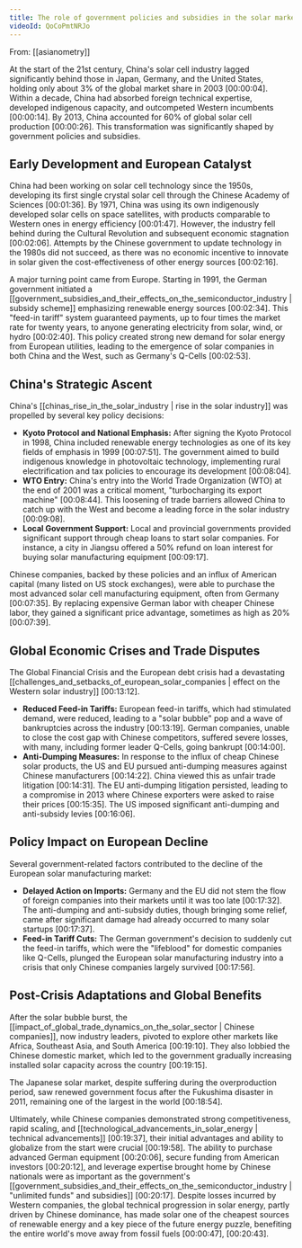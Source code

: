 ```yaml
---
title: The role of government policies and subsidies in the solar market
videoId: QoCoPmtNRJo
---
```


From: [[asianometry]] <br/> 

At the start of the 21st century, China's solar cell industry lagged significantly behind those in Japan, Germany, and the United States, holding only about 3% of the global market share in 2003 <a class="yt-timestamp" data-t="00:00:04">[00:00:04]</a>. Within a decade, China had absorbed foreign technical expertise, developed indigenous capacity, and outcompeted Western incumbents <a class="yt-timestamp" data-t="00:00:14">[00:00:14]</a>. By 2013, China accounted for 60% of global solar cell production <a class="yt-timestamp" data-t="00:00:26">[00:00:26]</a>. This transformation was significantly shaped by government policies and subsidies.

## Early Development and European Catalyst

China had been working on solar cell technology since the 1950s, developing its first single crystal solar cell through the Chinese Academy of Sciences <a class="yt-timestamp" data-t="00:01:36">[00:01:36]</a>. By 1971, China was using its own indigenously developed solar cells on space satellites, with products comparable to Western ones in energy efficiency <a class="yt-timestamp" data-t="00:01:47">[00:01:47]</a>. However, the industry fell behind during the Cultural Revolution and subsequent economic stagnation <a class="yt-timestamp" data-t="00:02:06">[00:02:06]</a>. Attempts by the Chinese government to update technology in the 1980s did not succeed, as there was no economic incentive to innovate in solar given the cost-effectiveness of other energy sources <a class="yt-timestamp" data-t="00:02:16">[00:02:16]</a>.

A major turning point came from Europe. Starting in 1991, the German government initiated a [[government_subsidies_and_their_effects_on_the_semiconductor_industry | subsidy scheme]] emphasizing renewable energy sources <a class="yt-timestamp" data-t="00:02:34">[00:02:34]</a>. This "feed-in tariff" system guaranteed payments, up to four times the market rate for twenty years, to anyone generating electricity from solar, wind, or hydro <a class="yt-timestamp" data-t="00:02:40">[00:02:40]</a>. This policy created strong new demand for solar energy from European utilities, leading to the emergence of solar companies in both China and the West, such as Germany's Q-Cells <a class="yt-timestamp" data-t="00:02:53">[00:02:53]</a>.

## China's Strategic Ascent

China's [[chinas_rise_in_the_solar_industry | rise in the solar industry]] was propelled by several key policy decisions:
*   **Kyoto Protocol and National Emphasis:** After signing the Kyoto Protocol in 1998, China included renewable energy technologies as one of its key fields of emphasis in 1999 <a class="yt-timestamp" data-t="00:07:51">[00:07:51]</a>. The government aimed to build indigenous knowledge in photovoltaic technology, implementing rural electrification and tax policies to encourage its development <a class="yt-timestamp" data-t="00:08:04">[00:08:04]</a>.
*   **WTO Entry:** China's entry into the World Trade Organization (WTO) at the end of 2001 was a critical moment, "turbocharging its export machine" <a class="yt-timestamp" data-t="00:08:44">[00:08:44]</a>. This loosening of trade barriers allowed China to catch up with the West and become a leading force in the solar industry <a class="yt-timestamp" data-t="00:09:08">[00:09:08]</a>.
*   **Local Government Support:** Local and provincial governments provided significant support through cheap loans to start solar companies. For instance, a city in Jiangsu offered a 50% refund on loan interest for buying solar manufacturing equipment <a class="yt-timestamp" data-t="00:09:17">[00:09:17]</a>.

Chinese companies, backed by these policies and an influx of American capital (many listed on US stock exchanges), were able to purchase the most advanced solar cell manufacturing equipment, often from Germany <a class="yt-timestamp" data-t="00:07:35">[00:07:35]</a>. By replacing expensive German labor with cheaper Chinese labor, they gained a significant price advantage, sometimes as high as 20% <a class="yt-timestamp" data-t="00:07:39">[00:07:39]</a>.

## Global Economic Crises and Trade Disputes

The Global Financial Crisis and the European debt crisis had a devastating [[challenges_and_setbacks_of_european_solar_companies | effect on the Western solar industry]] <a class="yt-timestamp" data-t="00:13:12">[00:13:12]</a>.
*   **Reduced Feed-in Tariffs:** European feed-in tariffs, which had stimulated demand, were reduced, leading to a "solar bubble" pop and a wave of bankruptcies across the industry <a class="yt-timestamp" data-t="00:13:19">[00:13:19]</a>. German companies, unable to close the cost gap with Chinese competitors, suffered severe losses, with many, including former leader Q-Cells, going bankrupt <a class="yt-timestamp" data-t="00:14:00">[00:14:00]</a>.
*   **Anti-Dumping Measures:** In response to the influx of cheap Chinese solar products, the US and EU pursued anti-dumping measures against Chinese manufacturers <a class="yt-timestamp" data-t="00:14:22">[00:14:22]</a>. China viewed this as unfair trade litigation <a class="yt-timestamp" data-t="00:14:31">[00:14:31]</a>. The EU anti-dumping litigation persisted, leading to a compromise in 2013 where Chinese exporters were asked to raise their prices <a class="yt-timestamp" data-t="00:15:35">[00:15:35]</a>. The US imposed significant anti-dumping and anti-subsidy levies <a class="yt-timestamp" data-t="00:16:06">[00:16:06]</a>.

## Policy Impact on European Decline

Several government-related factors contributed to the decline of the European solar manufacturing market:
*   **Delayed Action on Imports:** Germany and the EU did not stem the flow of foreign companies into their markets until it was too late <a class="yt-timestamp" data-t="00:17:32">[00:17:32]</a>. The anti-dumping and anti-subsidy duties, though bringing some relief, came after significant damage had already occurred to many solar startups <a class="yt-timestamp" data-t="00:17:37">[00:17:37]</a>.
*   **Feed-in Tariff Cuts:** The German government's decision to suddenly cut the feed-in tariffs, which were the "lifeblood" for domestic companies like Q-Cells, plunged the European solar manufacturing industry into a crisis that only Chinese companies largely survived <a class="yt-timestamp" data-t="00:17:56">[00:17:56]</a>.

## Post-Crisis Adaptations and Global Benefits

After the solar bubble burst, the [[impact_of_global_trade_dynamics_on_the_solar_sector | Chinese companies]], now industry leaders, pivoted to explore other markets like Africa, Southeast Asia, and South America <a class="yt-timestamp" data-t="00:19:10">[00:19:10]</a>. They also lobbied the Chinese domestic market, which led to the government gradually increasing installed solar capacity across the country <a class="yt-timestamp" data-t="00:19:15">[00:19:15]</a>.

The Japanese solar market, despite suffering during the overproduction period, saw renewed government focus after the Fukushima disaster in 2011, remaining one of the largest in the world <a class="yt-timestamp" data-t="00:18:54">[00:18:54]</a>.

Ultimately, while Chinese companies demonstrated strong competitiveness, rapid scaling, and [[technological_advancements_in_solar_energy | technical advancements]] <a class="yt-timestamp" data-t="00:19:37">[00:19:37]</a>, their initial advantages and ability to globalize from the start were crucial <a class="yt-timestamp" data-t="00:19:58">[00:19:58]</a>. The ability to purchase advanced German equipment <a class="yt-timestamp" data-t="00:20:06">[00:20:06]</a>, secure funding from American investors <a class="yt-timestamp" data-t="00:20:12">[00:20:12]</a>, and leverage expertise brought home by Chinese nationals were as important as the government's [[government_subsidies_and_their_effects_on_the_semiconductor_industry | "unlimited funds" and subsidies]] <a class="yt-timestamp" data-t="00:20:17">[00:20:17]</a>. Despite losses incurred by Western companies, the global technical progression in solar energy, partly driven by Chinese dominance, has made solar one of the cheapest sources of renewable energy and a key piece of the future energy puzzle, benefiting the entire world's move away from fossil fuels <a class="yt-timestamp" data-t="00:00:47">[00:00:47]</a>, <a class="yt-timestamp" data-t="00:20:43">[00:20:43]</a>.